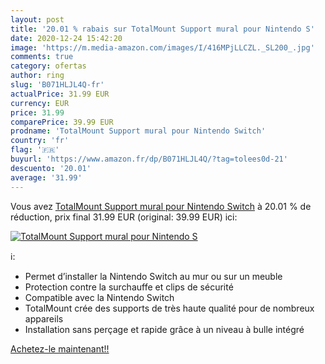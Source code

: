 ```yaml
---
layout: post
title: '20.01 % rabais sur TotalMount Support mural pour Nintendo S'
date: 2020-12-24 15:42:20
image: 'https://m.media-amazon.com/images/I/416MPjLLCZL._SL200_.jpg'
comments: true
category: ofertas
author: ring
slug: 'B071HLJL4Q-fr'
actualPrice: 31.99 EUR
currency: EUR
price: 31.99
comparePrice: 39.99 EUR
prodname: 'TotalMount Support mural pour Nintendo Switch'
country: 'fr'
flag: '🇫🇷'
buyurl: 'https://www.amazon.fr/dp/B071HLJL4Q/?tag=tolees0d-21'
descuento: '20.01'
average: '31.99'
---
```


Vous avez [TotalMount Support mural pour Nintendo Switch](https://www.amazon.fr/dp/B071HLJL4Q/?tag=tolees0d-21)  à  20.01 % de réduction, prix final  31.99 EUR (original: 39.99 EUR) ici:

[![TotalMount Support mural pour Nintendo S](https://m.media-amazon.com/images/I/416MPjLLCZL._SL200_.jpg)](https://www.amazon.fr/dp/B071HLJL4Q/?tag=tolees0d-21)

ℹ️:

- Permet d’installer la Nintendo Switch au mur ou sur un meuble
- Protection contre la surchauffe et clips de sécurité
- Compatible avec la Nintendo Switch
- TotalMount crée des supports de très haute qualité pour de nombreux appareils
- Installation sans perçage et rapide grâce à un niveau à bulle intégré

[Achetez-le maintenant!!](https://www.amazon.fr/dp/B071HLJL4Q/?tag=tolees0d-21)
